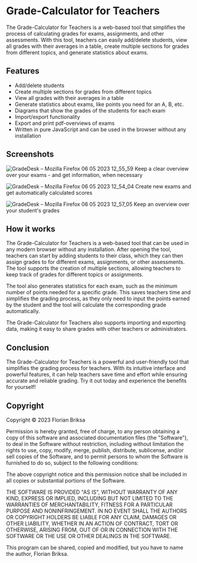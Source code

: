 # Grade-Calculator for Teachers
The Grade-Calculator for Teachers is a web-based tool that simplifies the process of calculating grades for exams, assignments, and other assessments. With this tool, teachers can easily add/delete students, view all grades with their averages in a table, create multiple sections for grades from different topics, and generate statistics about exams.

## Features
- Add/delete students
- Create multiple sections for grades from different topics
- View all grades with their averages in a table
- Generate statistics about exams, like points you need for an A, B, etc.
- Diagrams that show the grades of the students for each exam
- Import/export functionality
- Export and print pdf-overviews of exams
- Written in pure JavaScript and can be used in the browser without any installation
## Screenshots
![GradeDesk – Mozilla Firefox 06 05 2023 12_55_59](https://user-images.githubusercontent.com/92446154/236620170-d5a6b8f3-73ff-4d93-bda7-b83f1c09f69e.png)
Keep a clear overview over your exams - and get information, when necessary

![GradeDesk – Mozilla Firefox 06 05 2023 12_54_04](https://user-images.githubusercontent.com/92446154/236620183-26df9697-583f-4a0b-9375-2f2efbef8648.png)
Create new exams and get automatically calculated scores

![GradeDesk – Mozilla Firefox 06 05 2023 12_57_05](https://user-images.githubusercontent.com/92446154/236620185-edc00309-60a6-436b-a850-fa5e502afb1f.png)
Keep an overview over your student's grades

## How it works
The Grade-Calculator for Teachers is a web-based tool that can be used in any modern browser without any installation. After opening the tool, teachers can start by adding students to their class, which they can then assign grades to for different exams, assignments, or other assessments. The tool supports the creation of multiple sections, allowing teachers to keep track of grades for different topics or assignments.

The tool also generates statistics for each exam, such as the minimum number of points needed for a specific grade. This saves teachers time and simplifies the grading process, as they only need to input the points earned by the student and the tool will calculate the corresponding grade automatically.

The Grade-Calculator for Teachers also supports importing and exporting data, making it easy to share grades with other teachers or administrators.

## Conclusion
The Grade-Calculator for Teachers is a powerful and user-friendly tool that simplifies the grading process for teachers. With its intuitive interface and powerful features, it can help teachers save time and effort while ensuring accurate and reliable grading. 
Try it out today and experience the benefits for yourself!

## Copyright

Copyright © 2023 Florian Briksa

Permission is hereby granted, free of charge, to any person obtaining a copy of this software and associated documentation files (the "Software"), to deal in the Software without restriction, including without limitation 
the rights to use, copy, modify, merge, publish, distribute, sublicense, and/or sell copies of the Software, and to permit persons to whom the Software is furnished to do so, subject to the following conditions:

The above copyright notice and this permission notice shall be included in all copies or substantial portions of the Software.

THE SOFTWARE IS PROVIDED "AS IS", WITHOUT WARRANTY OF ANY KIND, EXPRESS OR IMPLIED, INCLUDING BUT NOT LIMITED TO THE WARRANTIES OF MERCHANTABILITY, FITNESS FOR A PARTICULAR PURPOSE 
AND NONINFRINGEMENT. IN NO EVENT SHALL THE AUTHORS OR COPYRIGHT HOLDERS BE LIABLE FOR ANY CLAIM, DAMAGES OR OTHER LIABILITY, WHETHER IN AN ACTION OF CONTRACT, TORT OR OTHERWISE, ARISING FROM, OUT OF OR IN 
CONNECTION WITH THE SOFTWARE OR THE USE OR OTHER DEALINGS IN THE SOFTWARE.

This program can be shared, copied and modified, but you have to name the author, Florian Briksa.
